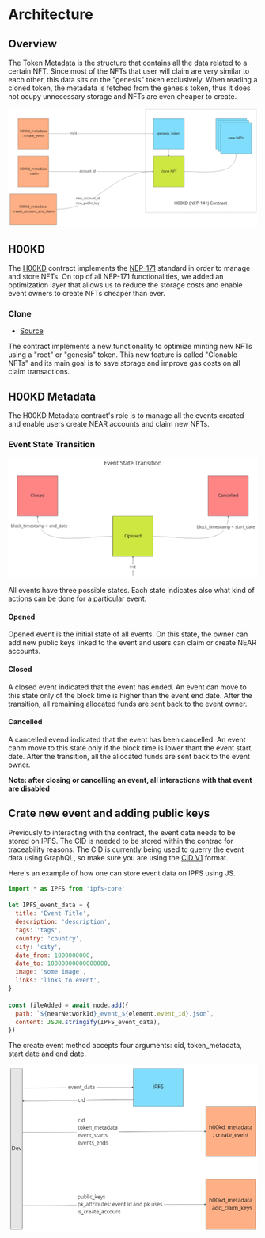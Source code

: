 # Architecture

<!-- Necessary comment to make work below header tag -->

## Overview

The Token Metadata is the structure that contains all the data related to a certain NFT. Since most of the NFTs that user will claim are very similar to each other, this data sits on the "genesis" token exclusively. When reading a cloned token, the metadata is fetched from the genesis token, thus it does not ocupy unnecessary storage and NFTs are even cheaper to create.

![alt text](../static/img/mint_clone_flow.png)

## H00KD

The [H00KD](./contracts/h00kd.md) contract implements the [NEP-171](https://github.com/near/NEPs/blob/master/neps/nep-0171.md) standard in order to manage and store NFTs. On top of all NEP-171 functionalities, we added an optimization layer that allows us to reduce the storage costs and enable event owners to create NFTs cheaper than ever.

### Clone

- [Source](https://github.com/shard-Labs/near_non_fungible_token_with_clone/)

The contract implements a new functionality to optimize minting new NFTs using a "root" or "genesis" token. This new feature is called "Clonable NFTs" and its main goal is to save storage and improve gas costs on all claim transactions.

## H00KD Metadata

The H00KD Metadata contract's role is to manage all the events created and enable users create NEAR accounts and claim new NFTs.

### Event State Transition

![alt text](../static/img/event_state_transition.png)

All events have three possible states. Each state indicates also what kind of actions can be done for a particular event.

#### Opened

Opened event is the initial state of all events. On this state, the owner can add new public keys linked to the event and users can claim or create NEAR accounts.

#### Closed

A closed event indicated that the event has ended. An event can move to this state only of the block time is higher than the event end date. After the transition, all remaining allocated funds are sent back to the event owner.

#### Cancelled

A cancelled evend indicated that the event has been cancelled. An event canm move to this state only if the block time is lower thant the event start date. After the transition, all the allocated funds are sent back to the event owner.

**Note: after closing or cancelling an event, all interactions with that event are disabled**

## Crate new event and adding public keys

Previously to interacting with the contract, the event data needs to be stored on IPFS. The CID is needed to be stored within the contrac for traceability reasons. The CID is currently being used to querry the event data using GraphQL, so make sure you are using the [CID V1](https://docs.ipfs.tech/concepts/content-addressing/#version-1-v1) format.

Here's an example of how one can store event data on IPFS using JS.

```js
import * as IPFS from 'ipfs-core'

let IPFS_event_data = {
  title: 'Event Title',
  description: 'description',
  tags: 'tags',
  country: 'country',
  city: 'city',
  date_from: 1000000000,
  date_to: 10000000000000000,
  image: 'some image',
  links: 'links to event',
}

const fileAdded = await node.add({
  path: `${nearNetworkId}_event_${element.event_id}.json`,
  content: JSON.stringify(IPFS_event_data),
})
```

The create event method accepts four arguments: cid, token_metadata, start date and end date.

![alt text](../static/img/create_event_add_keys.png)
